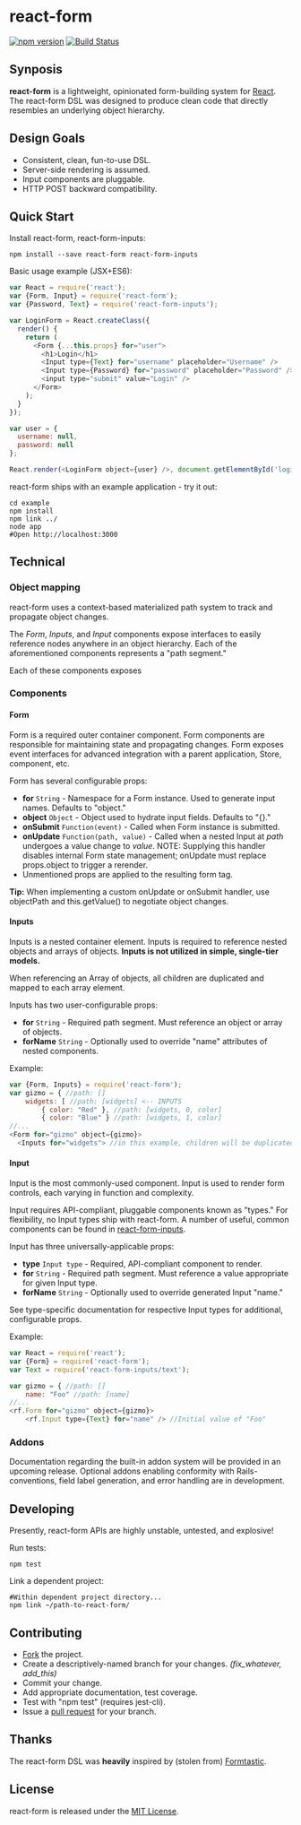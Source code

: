 # react-form
[![npm version](https://badge.fury.io/js/react-form.svg)](http://badge.fury.io/js/react-form)
[![Build Status](https://travis-ci.org/korbin/react-form.svg?branch=master)](https://travis-ci.org/korbin/react-form)

## Synposis
**react-form** is a lightweight, opinionated form-building system for [React](https://github.com/facebook/react). The react-form DSL was designed to produce clean code that directly resembles an underlying object hierarchy.

## Design Goals
- Consistent, clean, fun-to-use DSL.
- Server-side rendering is assumed.
- Input components are pluggable.
- HTTP POST backward compatibility.

## Quick Start
Install react-form, react-form-inputs:
```Shell
npm install --save react-form react-form-inputs
```
Basic usage example (JSX+ES6):

```JavaScript
var React = require('react');
var {Form, Input} = require('react-form');
var {Password, Text} = require('react-form-inputs');

var LoginForm = React.createClass({
  render() {
    return (
      <Form {...this.props} for="user">
        <h1>Login</h1>
        <Input type={Text} for="username" placeholder="Username" />
        <Input type={Password} for="password" placeholder="Password" />
        <input type="submit" value="Login" />
      </Form>
    );
  }
});

var user = {
  username: null,
  password: null
};

React.render(<LoginForm object={user} />, document.getElementById('login'));
```

react-form ships with an example application - try it out:

```Shell
cd example
npm install
npm link ../
node app
#Open http://localhost:3000
```

## Technical
### Object mapping
react-form uses a context-based materialized path system to track and propagate object changes.

The *Form*, *Inputs*, and *Input* components expose interfaces to easily reference nodes anywhere in an object hierarchy. Each of the aforementioned components represents a "path segment."

Each of these components exposes 

### Components
#### Form
Form is a required outer container component. Form components are responsible for maintaining state and propagating changes. Form exposes event interfaces for advanced integration with a parent application, Store, component, etc.

Form has several configurable props:
- **for** `String` - Namespace for a Form instance. Used to generate input names. Defaults to "object."
- **object** `Object` - Object used to hydrate input fields. Defaults to "{}."
- **onSubmit** `Function(event)` - Called when Form instance is submitted.
- **onUpdate** `Function(path, value)` - Called when a nested Input at *path* undergoes a value change to *value*. NOTE: Supplying this handler disables internal Form state management; onUpdate must replace props.object to trigger a rerender.
- Unmentioned props are applied to the resulting form tag.

**Tip:** When implementing a custom onUpdate or onSubmit handler, use objectPath and
this.getValue() to negotiate object changes.

#### Inputs
Inputs is a nested container element. Inputs is required to reference nested objects and arrays of objects. **Inputs is not utilized in simple, single-tier models.**

When referencing an Array of objects, all children are duplicated and mapped to each array element.

Inputs has two user-configurable props:
- **for** `String` - Required path segment. Must reference an object or array of objects.
- **forName** `String` - Optionally used to override "name" attributes of nested components.

Example:
```JavaScript
var {Form, Inputs} = require('react-form');
var gizmo = { //path: []
    widgets: [ //path: [widgets] <-- INPUTS
        { color: "Red" }, //path: [widgets, 0, color]
        { color: "Blue" } //path: [widgets, 1, color]
//...
<Form for="gizmo" object={gizmo}>
  <Inputs for="widgets"> //in this example, children will be duplicated twice
```

#### Input
Input is the most commonly-used component. Input is used to render form controls, each varying in function and complexity.

Input requires API-compliant, pluggable components known as "types." For flexibility, no Input types ship with react-form. A number of useful, common components can be found in [react-form-inputs](https://github.com/korbin/react-form-inputs).

Input has three universally-applicable props:
- **type** `Input type` - Required, API-compliant component to render.
- **for** `String` - Required path segment. Must reference a value appropriate for given Input type.
- **forName** `String` - Optionally used to override generated Input "name."

See type-specific documentation for respective Input types for additional, configurable props.

Example:
```JavaScript
var React = require('react');
var {Form} = require('react-form');
var Text = require('react-form-inputs/text');

var gizmo = { //path: []
    name: "Foo" //path: [name]
//...
<rf.Form for="gizmo" object={gizmo}>
    <rf.Input type={Text} for="name" /> //Initial value of "Foo"
```

### Addons
Documentation regarding the built-in addon system will be provided in an upcoming release. Optional addons enabling conformity with Rails-conventions, field label generation, and error handling are in development.

## Developing
Presently, react-form APIs are highly unstable, untested, and explosive!

Run tests:
```Shell
npm test
```

Link a dependent project:
```Shell
#Within dependent project directory...
npm link ~/path-to-react-form/
```

## Contributing
- [Fork](https://github.com/korbin/react-form/fork) the project.
- Create a descriptively-named branch for your changes. *(fix_whatever, add_this)*
- Commit your change.
- Add appropriate documentation, test coverage.
- Test with "npm test" (requires jest-cli).
- Issue a [pull request](https://github.com/korbin/react-form/pulls) for your branch.

## Thanks
The react-form DSL was **heavily** inspired by (stolen from) [Formtastic](https://github.com/justinfrench/formtastic). 

## License
react-form is released under the [MIT License](https://github.com/korbin/react-form/blob/master/LICENSE).
